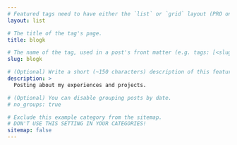 ```yaml
---
# Featured tags need to have either the `list` or `grid` layout (PRO only).
layout: list

# The title of the tag's page.
title: blogk

# The name of the tag, used in a post's front matter (e.g. tags: [<slug>]).
slug: blogk

# (Optional) Write a short (~150 characters) description of this featured tag.
description: >
  Posting about my experiences and projects.

# (Optional) You can disable grouping posts by date.
# no_groups: true

# Exclude this example category from the sitemap.
# DON'T USE THIS SETTING IN YOUR CATEGORIES!
sitemap: false
---
```

